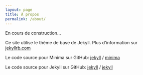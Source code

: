 ```yaml
---
layout: page
title: À propos
permalink: /about/
---
```


En cours de construction...

Ce site utilise le thème de base de Jekyll. Plus d'information sur [jekyllrb.com](https://jekyllrb.com/)

Le code source pour Minima sur GitHub:
[jekyll][jekyll-organization] /
[minima](https://github.com/jekyll/minima)

Le code source pour Jekyll sur GitHub:
[jekyll][jekyll-organization] /
[jekyll](https://github.com/jekyll/jekyll)


[jekyll-organization]: https://github.com/jekyll
